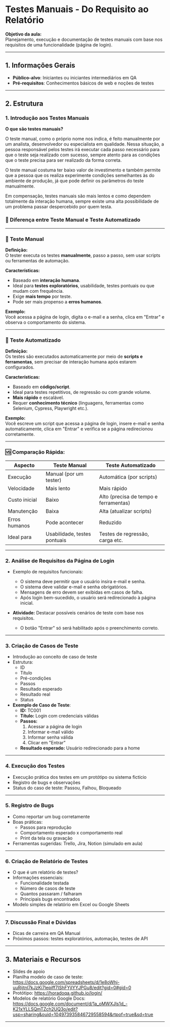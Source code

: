 # Testes Manuais - Do Requisito ao Relatório

**Objetivo da aula:**  
Planejamento, execução e documentação de testes manuais com base nos requisitos de uma funcionalidade (página de login).

---

## 1. Informações Gerais

- **Público-alvo**: Iniciantes ou iniciantes intermediários em QA
- **Pré-requisitos**: Conhecimentos básicos de web e noções de testes

---

## 2. Estrutura

### **1. Introdução aos Testes Manuais**

**O que são testes manuais?**

O teste manual, como o próprio nome nos indica, é feito manualmente por um analista, desenvolvedor ou especialista em qualidade. Nessa situação, a pessoa responsável pelos testes irá executar cada passo necessário para que o teste seja realizado com sucesso, sempre atento para as condições que o teste precisa para ser realizado da forma correta.

O teste manual costuma ter baixo valor de investimento e também permite que a pessoa que os realiza experimente condições semelhantes às do ambiente de produção, já que pode definir os parâmetros do teste manualmente.

Em compensação, testes manuais são mais lentos e como dependem totalmente da interação humana, sempre existe uma alta possibilidade de um problema passar despercebido por quem testa.

### 🧪 Diferença entre Teste Manual e Teste Automatizado

---

### 🔹 **Teste Manual**

**Definição:**  
O tester executa os testes **manualmente**, passo a passo, sem usar scripts ou ferramentas de automação.

**Características:**
- Baseado em **interação humana**.
- Ideal para **testes exploratórios**, usabilidade, testes pontuais ou que mudam com frequência.
- Exige **mais tempo** por teste.
- Pode ser mais propenso a **erros humanos**.

**Exemplo:**  
Você acessa a página de login, digita o e-mail e a senha, clica em "Entrar" e observa o comportamento do sistema.

---

### 🔸 **Teste Automatizado**

**Definição:**  
Os testes são executados automaticamente por meio de **scripts e ferramentas**, sem precisar de interação humana após estarem configurados.

**Características:**
- Baseado em **código/script**.
- Ideal para testes repetitivos, de regressão ou com grande volume.
- **Mais rápido** e escalável.
- Requer **conhecimento técnico** (linguagens, ferramentas como Selenium, Cypress, Playwright etc.).

**Exemplo:**  
Você escreve um script que acessa a página de login, insere e-mail e senha automaticamente, clica em "Entrar" e verifica se a página redirecionou corretamente.

---

### 🆚 Comparação Rápida:

| Aspecto              | Teste Manual                   | Teste Automatizado               |
|----------------------|-------------------------------|----------------------------------|
| Execução             | Manual (por um tester)        | Automática (por scripts)         |
| Velocidade           | Mais lento                    | Mais rápido                      |
| Custo inicial        | Baixo                         | Alto (precisa de tempo e ferramentas) |
| Manutenção           | Baixa                         | Alta (atualizar scripts)         |
| Erros humanos        | Pode acontecer                | Reduzido                         |
| Ideal para           | Usabilidade, testes pontuais  | Testes de regressão, carga etc.  |

---

### **2. Análise de Requisitos da Página de Login**

- Exemplo de requisitos funcionais:
  - O sistema deve permitir que o usuário insira e-mail e senha.
  - O sistema deve validar e-mail e senha obrigatórios.
  - Mensagens de erro devem ser exibidas em casos de falha.
  - Após login bem-sucedido, o usuário será redirecionado à página inicial.

- **Atividade:** Destacar possíveis cenários de teste com base nos requisitos.
  - O botão "Entrar" só será habilitado após o preenchimento correto.

---

### **3. Criação de Casos de Teste**

- Introdução ao conceito de caso de teste
- Estrutura:
  - ID
  - Título
  - Pré-condições
  - Passos
  - Resultado esperado
  - Resultado real
  - Status
- **Exemplo de Caso de Teste**:
  - **ID:** TC001
  - **Título:** Login com credenciais válidas
  - **Passos:**
    1. Acessar a página de login
    2. Informar e-mail válido
    3. Informar senha válida
    4. Clicar em "Entrar"
  - **Resultado esperado:** Usuário redirecionado para a home

---

### **4. Execução dos Testes**

- Execução prática dos testes em um protótipo ou sistema fictício
- Registro de bugs e observações
- Status do caso de teste: Passou, Falhou, Bloqueado

---

### **5. Registro de Bugs**

- Como reportar um bug corretamente
- Boas práticas:
  - Passos para reprodução
  - Comportamento esperado x comportamento real
  - Print da tela ou gravação
- Ferramentas sugeridas: Trello, Jira, Notion (simulado em aula)

---

### **6. Criação de Relatório de Testes**

- O que é um relatório de testes?
- Informações essenciais:
  - Funcionalidade testada
  - Número de casos de teste
  - Quantos passaram / falharam
  - Principais bugs encontrados
- Modelo simples de relatório em Excel ou Google Sheets

---

### **7. Discussão Final e Dúvidas**

- Dicas de carreira em QA Manual
- Próximos passos: testes exploratórios, automação, testes de API

---

## 3. Materiais e Recursos

- Slides de apoio
- Planilha modelo de caso de teste: https://docs.google.com/spreadsheets/d/1e8oWhj-uuRijtnl7kJzKi7lepiff7IShFYjIYYJPGu8/edit?gid=0#gid=0
- Protótipo: https://horadoqa.github.io/login/
- Modelos de relatório  Google Docs: https://docs.google.com/document/d/1a_oMWXJls1d_-K21xYLLSQmTZch2UQ3o/edit?usp=sharing&ouid=104973935846729558594&rtpof=true&sd=true

---